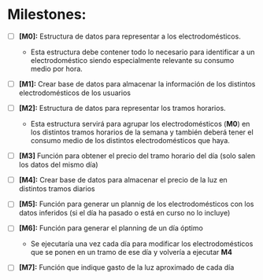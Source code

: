 # **Milestones:**   

* [ ] **[M0]:** Estructura de datos para representar a los electrodomésticos.    
	* Esta estructura debe contener todo lo necesario para identificar a un electrodoméstico siendo especialmente relevante su consumo medio por hora.    

* [ ] **[M1]:** Crear base de datos para almacenar la información de los distintos electrodomésticos de los usuarios    

* [ ] **[M2]:** Estructura de datos para representar los tramos horarios.
	* Esta estructura servirá para agrupar los electrodomésticos (**M0**) en los distintos tramos horarios de la semana y también deberá tener el consumo medio de los distintos electrodomésticos que haya.

* [ ] **[M3]** Función para obtener el precio del tramo horario del día (solo salen los datos del mismo día)

* [ ] **[M4]:** Crear base de datos para almacenar el precio de la luz en distintos tramos diarios    

* [ ] **[M5]:** Función para generar un plannig de los electrodomésticos con los datos inferidos (si el día ha pasado o está en curso no lo incluye)   

* [ ] **[M6]:** Función para generar el planning de un día óptimo    
	* Se ejecutaría una vez cada día para modificar los electrodomésticos que se ponen en un tramo de ese día y volvería a ejecutar **M4**  

* [ ] **[M7]:** Función que indique gasto de la luz aproximado de cada día    

